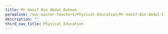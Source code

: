 ```yaml
---
title: Mr Hanif Bin Abdul Rahman
permalink: /our-master-teachers/Physical-Education/Mr-Hanif-Bin-Abdul-Rahman/
description: ""
third_nav_title: Physical Education
---
```

